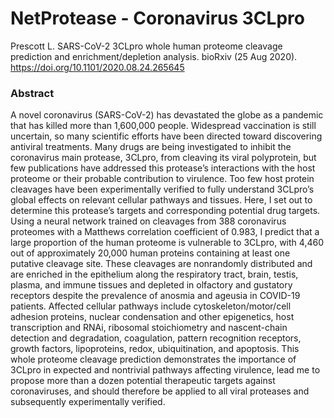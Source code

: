 # NetProtease - Coronavirus 3CLpro

Prescott L. SARS-CoV-2 3CLpro whole human proteome cleavage prediction and enrichment/depletion analysis. bioRxiv (25 Aug 2020). https://doi.org/10.1101/2020.08.24.265645

### Abstract

A novel coronavirus (SARS-CoV-2) has devastated the globe as a pandemic that has killed more than 1,600,000 people. Widespread vaccination is still uncertain, so many scientific efforts have been directed toward discovering antiviral treatments. Many drugs are being investigated to inhibit the coronavirus main protease, 3CLpro, from cleaving its viral polyprotein, but few publications have addressed this protease’s interactions with the host proteome or their probable contribution to virulence. Too few host protein cleavages have been experimentally verified to fully understand 3CLpro’s global effects on relevant cellular pathways and tissues. Here, I set out to determine this protease’s targets and corresponding potential drug targets. Using a neural network trained on cleavages from 388 coronavirus proteomes with a Matthews correlation coefficient of 0.983, I predict that a large proportion of the human proteome is vulnerable to 3CLpro, with 4,460 out of approximately 20,000 human proteins containing at least one putative cleavage site. These cleavages are nonrandomly distributed and are enriched in the epithelium along the respiratory tract, brain, testis, plasma, and immune tissues and depleted in olfactory and gustatory receptors despite the prevalence of anosmia and ageusia in COVID-19 patients. Affected cellular pathways include cytoskeleton/motor/cell adhesion proteins, nuclear condensation and other epigenetics, host transcription and RNAi, ribosomal stoichiometry and nascent-chain detection and degradation, coagulation, pattern recognition receptors, growth factors, lipoproteins, redox, ubiquitination, and apoptosis. This whole proteome cleavage prediction demonstrates the importance of 3CLpro in expected and nontrivial pathways affecting virulence, lead me to propose more than a dozen potential therapeutic targets against coronaviruses, and should therefore be applied to all viral proteases and subsequently experimentally verified.
